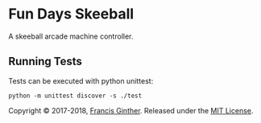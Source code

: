 # Fun Days Skeeball

A skeeball arcade machine controller.

## Running Tests

Tests can be executed with python unittest:

```
python -m unittest discover -s ./test
```

Copyright © 2017-2018, [Francis Ginther](https://github.com/fginther).
Released under the [MIT License](LICENSE).
